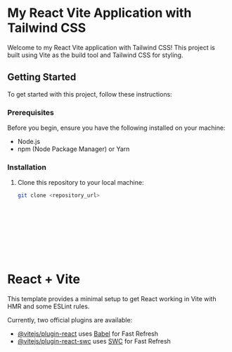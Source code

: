 # My React Vite Application with Tailwind CSS

Welcome to my React Vite application with Tailwind CSS! This project is built using Vite as the build tool and Tailwind CSS for styling.

## Getting Started

To get started with this project, follow these instructions:

### Prerequisites

Before you begin, ensure you have the following installed on your machine:

- Node.js
- npm (Node Package Manager) or Yarn

### Installation

1. Clone this repository to your local machine:
   ```sh
   git clone <repository_url>











# React + Vite

This template provides a minimal setup to get React working in Vite with HMR and some ESLint rules.

Currently, two official plugins are available:

- [@vitejs/plugin-react](https://github.com/vitejs/vite-plugin-react/blob/main/packages/plugin-react/README.md) uses [Babel](https://babeljs.io/) for Fast Refresh
- [@vitejs/plugin-react-swc](https://github.com/vitejs/vite-plugin-react-swc) uses [SWC](https://swc.rs/) for Fast Refresh
